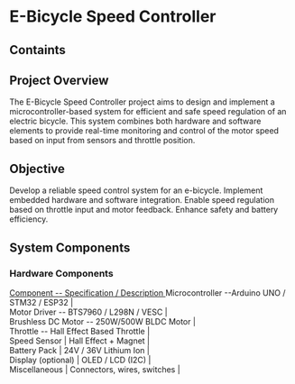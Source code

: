# E-Bicycle Speed Controller 


## Containts



## Project Overview

The E-Bicycle Speed Controller project aims to design and implement a microcontroller-based system for efficient and safe speed regulation of an electric bicycle. This system combines both hardware and software elements to provide real-time monitoring and control of the motor speed based on input from sensors and throttle position.

## Objective

Develop a reliable speed control system for an e-bicycle.
Implement embedded hardware and software integration.
Enable speed regulation based on throttle input and motor feedback.
Enhance safety and battery efficiency.

## System Components

### Hardware Components
<ins> Component -- Specification / Description </ins> 
Microcontroller --Arduino UNO / STM32 / ESP32    | <br>
Motor Driver -- BTS7960 / L298N / VESC         | <br>
Brushless DC Motor -- 250W/500W BLDC Motor           | <br>
Throttle -- Hall Effect Based Throttle     | <br>
Speed Sensor	      |  Hall Effect + Magnet           | <br>
Battery Pack	      |  24V / 36V Lithium Ion          | <br>
Display (optional)	  |  OLED / LCD (I2C)               | <br>
Miscellaneous	      |  Connectors, wires, switches    |

